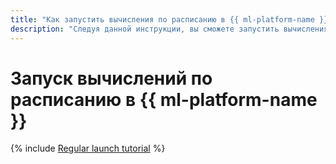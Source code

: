 ```yaml
---
title: "Как запустить вычисления по расписанию в {{ ml-platform-name }}"
description: "Следуя данной инструкции, вы сможете запустить вычисления по расписанию в {{ ml-platform-name }}."
---
```


# Запуск вычислений по расписанию в {{ ml-platform-name }}

{% include [Regular launch tutorial](../../_tutorials/datasphere/regular-launch.md) %}